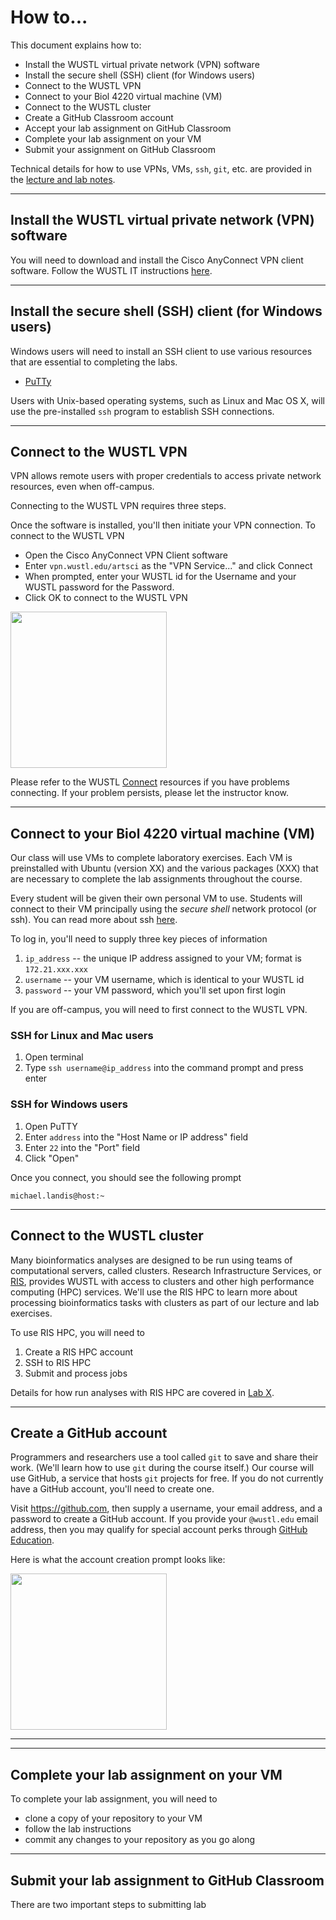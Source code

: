 # How to...

This document explains how to:
- Install the WUSTL virtual private network (VPN) software
- Install the secure shell (SSH) client (for Windows users)
- Connect to the WUSTL VPN
- Connect to your Biol 4220 virtual machine (VM)
- Connect to the WUSTL cluster
- Create a GitHub Classroom account
- Accept your lab assignment on GitHub Classroom
- Complete your lab assignment on your VM
- Submit your assignment on GitHub Classroom

Technical details for how to use VPNs, VMs, `ssh`, `git`, etc. are provided in the [lecture and lab notes](schedule.md).

---

## Install the WUSTL virtual private network (VPN) software

You will need to download and install the Cisco AnyConnect VPN client software. Follow the WUSTL IT instructions [here](https://insideartsci.wustl.edu/connect-network-through-vpn).

---

## Install the secure shell (SSH) client (for Windows users)

Windows users will need to install an SSH client to use various resources that are essential to completing the labs.

- [PuTTy](https://www.putty.org/)


Users with Unix-based operating systems, such as Linux and Mac OS X, will use the pre-installed `ssh` program to establish SSH connections.

---

## Connect to the WUSTL VPN

VPN allows remote users with proper credentials to access private network resources, even when off-campus.

Connecting to the WUSTL VPN requires three steps.

Once the software is installed, you'll then initiate your VPN connection. To connect to the WUSTL VPN
- Open the Cisco AnyConnect VPN Client software
- Enter `vpn.wustl.edu/artsci` as the "VPN Service..." and click Connect
- When prompted, enter your WUSTL id for the Username and your WUSTL password for the Password.
- Click OK to connect to the WUSTL VPN

<img src="https://github.com/WUSTL-Biol4220/how_to/raw/master/assets/vpn_connect.png" width="250"/>

Please refer to the WUSTL [Connect](https://it.wustl.edu/items/connect/) resources if you have problems connecting. If your problem persists, please let the instructor know.

--- 

## Connect to your Biol 4220 virtual machine (VM)

Our class will use VMs to complete laboratory exercises. Each VM is preinstalled with Ubuntu (version XX) and the various packages (XXX) that are necessary to complete the lab assignments throughout the course.

Every student will be given their own personal VM to use. Students will connect to their VM principally using the *secure shell* network protocol (or ssh). You can read more about ssh [here](https://en.wikipedia.org/wiki/Secure_Shell).

To log in, you'll need to supply three key pieces of information
1. `ip_address` -- the unique IP address assigned to your VM; format is `172.21.xxx.xxx`
2. `username` -- your VM username, which is identical to your WUSTL id
3. `password` -- your VM password, which you'll set upon first login

If you are off-campus, you will need to first connect to the WUSTL VPN.

### SSH for Linux and Mac users
1. Open terminal
2. Type `ssh username@ip_address` into the command prompt and press enter

### SSH for Windows users
1. Open PuTTY
2. Enter `address` into the "Host Name or IP address" field
3. Enter `22` into the "Port" field
4. Click "Open"

Once you connect, you should see the following prompt

```
michael.landis@host:~
```

---

## Connect to the WUSTL cluster

Many bioinformatics analyses are designed to be run using teams of computational servers, called clusters. Research Infrastructure Services, or [RIS](ris.wustl.edu), provides WUSTL with access to clusters and other high performance computing (HPC) services. We'll use the RIS HPC to learn more about processing bioinformatics tasks with clusters as part of our lecture and lab exercises.

To use RIS HPC, you will need to
1. Create a RIS HPC account
2. SSH to RIS HPC
3. Submit and process jobs

Details for how run analyses with RIS HPC are covered in [Lab X]().

---

## Create a GitHub account

Programmers and researchers use a tool called `git` to save and share their work. (We'll learn how to use `git` during the course itself.) Our course will use GitHub, a service that hosts `git` projects for free. If you do not currently have a GitHub account, you'll need to create one.

Visit https://github.com, then supply a username, your email address, and a password to create a GitHub account. If you provide your `@wustl.edu` email address, then you may qualify for special account perks through [GitHub Education](https://education.github.com/).

Here is what the account creation prompt looks like:

<img src="https://github.com/WUSTL-Biol4220/how_to/raw/master/assets/github_new_account.png" width="250"/>


---


---

## Complete your lab assignment on your VM

To complete your lab assignment, you will need to
- clone a copy of your repository to your VM
- follow the lab instructions
- commit any changes to your repository as you go along


---

## Submit your lab assignment to GitHub Classroom

There are two important steps to submitting lab
